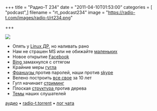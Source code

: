 +++
title = "Радио-Т 234"
date = "2011-04-10T01:53:00"
categories = [ "podcast",]
filename = "rt_podcast234"
image = "https://radio-t.com/images/radio-t/rt234.png"

+++

![](https://radio-t.com/images/radio-t/rt234.png)

- Опять у [Linux ДР](http://www.readwriteweb.com/enterprise/2011/04/20-years-of-linux-infographic.php), но наливать рано
- Нам не страшен MS или не обижайте [маленьких](http://habrahabr.ru/blogs/linux/116992/)
- Новое открытие [Facebook](http://techcrunch.com/2011/04/07/open-compute-project/)
- [Bing ](http://www.readwriteweb.com/archives/bing_for_ipad_makes_browsing_beautiful.php)замахнулся с оттягом
- Крайние меры [гугла](http://www.businessinsider.com/larry-page-just-tied-employee-bonuses-to-the-success-of-the-googles-social-strategy-2011-4?op=1)
- [Французы ](http://habrahabr.ru/blogs/infosecurity/117127/)против паролей, наши против [skype](http://www.gazeta.ru/news/lastnews/2011/04/08/n_1784533.shtml)
- Велено построить [все свое](http://www.opennet.ru/opennews/art.shtml?num=30144) за 10 лет
- Гугл начинает [стриминг](http://www.readwriteweb.com/archives/surprise_its_youtube_live_launching_today.php)
- Плоская [структура ](http://www.inc.com/magazine/20110401/jason-fried-why-i-run-a-flat-company.html)против дерева
- [Темы](/p/2011/04/06/prep-234/) наших слушателей

[аудио](https://archive.rucast.net/radio-t/media/rt_podcast234.mp3) • [radio-t.torrent](http://www.radio-t.com/torrents/rt_podcast234.mp3.torrent) • [лог чата](http://chat.radio-t.com/logs/radio-t-234.html)<audio src="https://archive.rucast.net/radio-t/media/rt_podcast234.mp3" preload="none"></audio>

